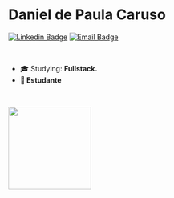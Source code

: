 # Daniel de Paula Caruso

 [![Linkedin Badge](https://img.shields.io/badge/-LinkedIn-6633cc?style=flat-square&logo=Linkedin&logoColor=white&link=https://www.linkedin.com/in/daniel-paula-caruso/)](https://www.linkedin.com/in/daniel-paula-caruso/)
 [![Email Badge](https://img.shields.io/badge/-Email-6633cc?style=flat-square&logo=gmail&logoColor=white&link=mailto:daniez.paulaz@gmail.com/)](mailto:daniez.paulaz@gmail.com")
 
<br>
 
- :mortar_board: Studying: <strong>Fullstack.
- :briefcase: Estudante

<br>

<img
  align="left"
  height="165"
  src="https://github-readme-stats.vercel.app/api?username=DanielPCaruso&count_private=true&show_icons=true&custom_title=GitHub%20Status&hide=issues&title_color=6633cc&icon_color=f7df1e&bg_color=ffffff00&text_color=7159c1&hide_border=true"
/>
